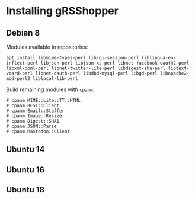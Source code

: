 Installing gRSShopper
=====================

Debian 8
--------

Modules available in repositories:

  ```
  apt install libmime-types-perl libcgi-session-perl liblingua-en-inflect-perl libjson-perl libjson-xs-perl libnet-facebook-oauth2-perl libxml-opml-perl libnet-twitter-lite-perl libdigest-sha-perl libtext-vcard-perl libnet-oauth-perl libdbd-mysql-perl libgd-perl libapache2-mod-perl2 liblocal-lib-perl
  ```

Build remaining modules with `cpanm`:

  ```
  # cpanm MIME::Lite::TT::HTML
  # cpanm REST::Client
  # cpanm Email::Stuffer
  # cpanm Image::Resize
  # cpanm Digest::SHA1
  # cpanm JSON::Parse
  # cpanm Mastodon::Client
  ```


Ubuntu 14
---------

Ubuntu 16
---------

Ubuntu 18
---------


